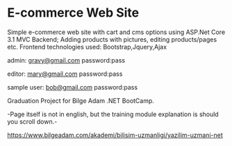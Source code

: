 # E-commerce Web Site

Simple e-commerce web site with cart and cms options using ASP.Net Core 3.1 MVC Backend; Adding products with pictures, editing products/pages etc.
Frontend technologies used: Bootstrap,Jquery,Ajax

admin: gravy@gmail.com password:pass

editor: mary@gmail.com password:pass

sample user: bob@gmail.com password:pass

Graduation Project for Bilge Adam .NET BootCamp.

-Page itself is not in english, but the training module explanation is should you scroll down.-

https://www.bilgeadam.com/akademi/bilisim-uzmanligi/yazilim-uzmani-net

